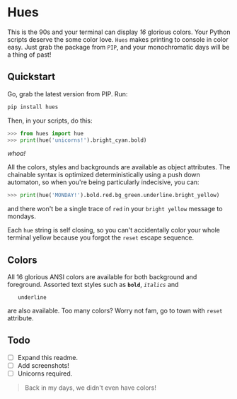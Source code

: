 # Hues
This is the 90s and your terminal can display _16_ glorious colors. Your Python scripts deserve the some color love. `Hues` makes printing to console in color easy. Just grab the package from `PIP`, and your monochromatic days will be a thing of past!


## Quickstart

Go, grab the latest version from PIP. Run:

```bash
pip install hues
```

Then, in your scripts, do this:

```python
>>> from hues import hue
>>> print(hue('unicorns!').bright_cyan.bold)
```

_whoa!_

All the colors, styles and backgrounds are available as object attributes. The chainable syntax is optimized deterministically using a push down automaton, so when you're being particularly indecisive, you can:

```python
>>> print(hue('MONDAY!').bold.red.bg_green.underline.bright_yellow)
```

and there won't be a single trace of `red` in your `bright yellow` message to mondays.

Each `hue` string is self closing, so you can't accidentally color your whole terminal yellow because you forgot the `reset` escape sequence.


## Colors

All 16 glorious ANSI colors are available for both background and foreground. Assorted text styles such as **`bold`**, _`italics`_ and <ul>`underline`</ul> are also available. Too many colors? Worry not fam, go to town with `reset` attribute.


## Todo
- [ ] Expand this readme.
- [ ] Add screenshots!
- [ ] Unicorns required.

> Back in my days, we didn't even have colors!

